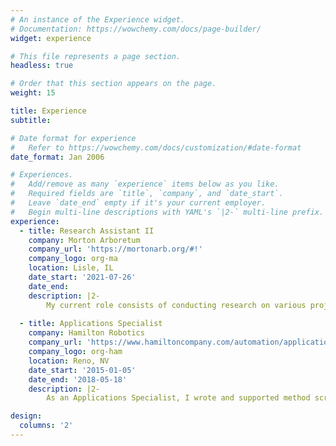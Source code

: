 ```yaml
---
# An instance of the Experience widget.
# Documentation: https://wowchemy.com/docs/page-builder/
widget: experience

# This file represents a page section.
headless: true

# Order that this section appears on the page.
weight: 15

title: Experience
subtitle:

# Date format for experience
#   Refer to https://wowchemy.com/docs/customization/#date-format
date_format: Jan 2006

# Experiences.
#   Add/remove as many `experience` items below as you like.
#   Required fields are `title`, `company`, and `date_start`.
#   Leave `date_end` empty if it's your current employer.
#   Begin multi-line descriptions with YAML's `|2-` multi-line prefix.
experience:
  - title: Research Assistant II
    company: Morton Arboretum
    company_url: 'https://mortonarb.org/#!'
    company_logo: org-ma
    location: Lisle, IL
    date_start: '2021-07-26'
    date_end: 
    description: |2-
        My current role consists of conducting research on various projects focused on the conservation and genetic management of rare trees, both in wild and garden (_in situ_) scenarios. I also serve as the system administrator for the Hoban Lab Linux server, and the majority of my work consists of bioinformatic analyses.
        
  - title: Applications Specialist
    company: Hamilton Robotics
    company_url: 'https://www.hamiltoncompany.com/automation/applications'
    company_logo: org-ham
    location: Reno, NV
    date_start: '2015-01-05'
    date_end: '2018-05-18'
    description: |2-
        As an Applications Specialist, I wrote and supported method scripts for customers in the OEM setting and internally, for standardized protocols. I served as the primary application resource for customers from product development to launch, and interfaced with hardware and software engineers to design automation solutions.

design:
  columns: '2'
---
```

